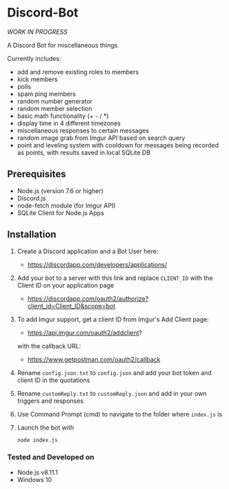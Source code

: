 # Discord-Bot

*WORK IN PROGRESS*

A Discord Bot for miscellaneous things.



Currently includes:
- add and remove existing roles to members
- kick members
- polls
- spam ping members
- random number generator
- random member selection
- basic math functionality (+ - / *)
- display time in 4 different timezones
- miscellaneous responses to certain messages
- random image grab from Imgur API based on search query
- point and leveling system with cooldown for messages being recorded as points, with results saved in local SQLite DB

## Prerequisites
- Node.js (version 7.6 or higher)
- Discord.js
- node-fetch module (for Imgur API)
- SQLite Client for Node.js Apps

## Installation
1. Create a Discord application and a Bot User here:
   - https://discordapp.com/developers/applications/
2. Add your bot to a server with this link and replace `CLIENT_ID` with the Client ID on your application page
   - https://discordapp.com/oauth2/authorize?client_id=Client_ID&scope=bot
3. To add Imgur support, get a client ID from Imgur's Add Client page:
   - https://api.imgur.com/oauth2/addclient? 
   
   with the callback URL:
   - https://www.getpostman.com/oauth2/callback
3. Rename `config.json.txt` to `config.json` and add your bot token and client ID in the quotations
4. Rename `customReply.txt` to `customReply.json` and add in your own triggers and responses
5. Use Command Prompt (cmd) to navigate to the folder where `index.js` is
6. Launch the bot with

      ```node index.js```
### Tested and Developed on
- Node.js v8.11.1
- Windows 10
